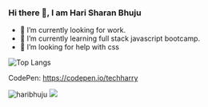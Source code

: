 ### Hi there 👋, I am Hari Sharan Bhuju 



- 🔭 I’m currently looking for work.
- 🌱 I’m currently learning full stack javascript bootcamp.
- 🤔 I’m looking for help with css 



![Top Langs](https://github-readme-stats.vercel.app/api/top-langs/?username=haribhuju)

CodePen: https://codepen.io/techharry

<span>
  <img
    src="https://komarev.com/ghpvc/?username=haribhuju"
    alt="haribhuju"
  />
 </span>
 
 <img src="https://github-readme-stats.vercel.app/api/wakatime?username=haribhuju" />


<!--
**haribhuju/haribhuju** is a ✨ _special_ ✨ repository because its `README.md` (this file) appears on your GitHub profile.

Here are some ideas to get you started:


-->
